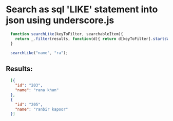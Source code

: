# Search as sql 'LIKE' statement into json using underscore.js

```JAVASCRIPT
  function searchLike(keyToFilter, searchableItem){
    return _.filter(results, function(d){ return d[keyToFilter].startsWith(searchableItem); })
  }

  searchLike("name", "ra");
```
## Results:

```JSON
  [{
    "id": "203",
    "name": "rana khan"
  },
  {
    "id": "205",
    "name": "ranbir kapoor"
  }]
```
